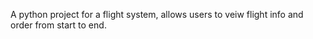 A python project for a flight system, allows users to veiw flight info and order from start to end.
